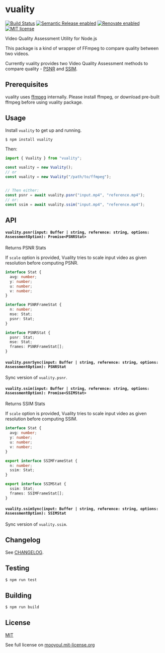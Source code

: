 # vuality

[![Build Status](https://github.com/mooyoul/vuality/workflows/workflow/badge.svg)](https://github.com/mooyoul/vuality/actions)
[![Semantic Release enabled](https://img.shields.io/badge/%20%20%F0%9F%93%A6%F0%9F%9A%80-semantic--release-e10079.svg)](https://github.com/semantic-release/semantic-release)
[![Renovate enabled](https://img.shields.io/badge/renovate-enabled-brightgreen.svg)](https://renovatebot.com/)
[![MIT license](http://img.shields.io/badge/license-MIT-blue.svg)](http://mooyoul.mit-license.org/)

Video Quality Assessment Utility for Node.js

This package is a kind of wrapper of FFmpeg to compare quality between two videos.

Currently vuality provides two Video Quality Assessment methods to compare quality - [PSNR](https://en.wikipedia.org/wiki/Peak_signal-to-noise_ratio#Quality_estimation_with_PSNR) and [SSIM](https://en.wikipedia.org/wiki/Structural_similarity).

## Prerequisites

vuality uses [ffmpeg](https://ffmpeg.org/) internally. Please install ffmpeg, or download pre-built ffmpeg before using vuality package.


## Usage

Install `vuality` to get up and running. 

```bash
$ npm install vuality
```

Then:

```typescript
import { Vuality } from "vuality";

const vuality = new Vuality();
// or
const vuality = new Vuality("/path/to/ffmpeg");


// Then either:
const psnr = await vuality.psnr("input.mp4", "reference.mp4");   
// or:
const ssim = await vuality.ssim("input.mp4", "reference.mp4");
```


## API

#### `vuality.psnr(input: Buffer | string, reference: string, options: AssessmentOption): Promise<PSNRStat>`

Returns PSNR Stats

If `scale` option is provided, Vuality tries to scale input video as given resolution before computing PSNR.

```typescript
interface Stat {
  avg: number;
  y: number;
  u: number;
  v: number;
}

interface PSNRFrameStat {
  n: number;
  mse: Stat;
  psnr: Stat;
}

interface PSNRStat {
  psnr: Stat;
  mse: Stat;
  frames: PSNRFrameStat[];
}
```

#### `vuality.psnrSync(input: Buffer | string, reference: string, options: AssessmentOption): PSNRStat`

Sync version of `vuality.psnr`.


#### `vuality.ssim(input: Buffer | string, reference: string, options: AssessmentOption): Promise<SSIMStat>`

Returns SSIM Stats

If `scale` option is provided, Vuality tries to scale input video as given resolution before computing SSIM.

```typescript
interface Stat {
  avg: number;
  y: number;
  u: number;
  v: number;
}

export interface SSIMFrameStat {
  n: number;
  ssim: Stat;
}

export interface SSIMStat {
  ssim: Stat;
  frames: SSIMFrameStat[];
}
```

#### `vuality.ssimSync(input: Buffer | string, reference: string, options: AssessmentOption): SSIMStat`

Sync version of `vuality.ssim`.



## Changelog

See [CHANGELOG](/CHANGELOG.md).

## Testing

```bash
$ npm run test
```

## Building

```bash
$ npm run build
```


## License
[MIT](LICENSE)

See full license on [mooyoul.mit-license.org](http://mooyoul.mit-license.org/)
